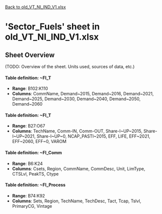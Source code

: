 [Back to old_VT_NI_IND_V1.xlsx](README.md)

# 'Sector_Fuels' sheet in old_VT_NI_IND_V1.xlsx

## Sheet Overview

(TODO: Overview of the sheet. Units used, sources of data, etc.)

#### Table definition: ~FI_T
- **Range**: B102:K110
- **Columns**: CommName, Demand~2015, Demand~2016, Demand~2021, Demand~2025, Demand~2030, Demand~2040, Demand~2050, Demand~2060

#### Table definition: ~FI_T
- **Range**: B27:O67
- **Columns**: TechName, Comm-IN, Comm-OUT, Share-I~UP~2015, Share-I~UP~2021, Share-I~UP~0, NCAP_PASTI~2015, EFF, LIFE, EFF~2021, EFF~2060, EFF~0, VAROM

#### Table definition: ~FI_Comm
- **Range**: B6:K24
- **Columns**: Csets, Region, CommName, CommDesc, Unit, LimType, CTSLvl, PeakTS, Ctype

#### Table definition: ~FI_Process
- **Range**: B74:K92
- **Columns**: Sets, Region, TechName, TechDesc, Tact, Tcap, Tslvl, PrimaryCG, Vintage


